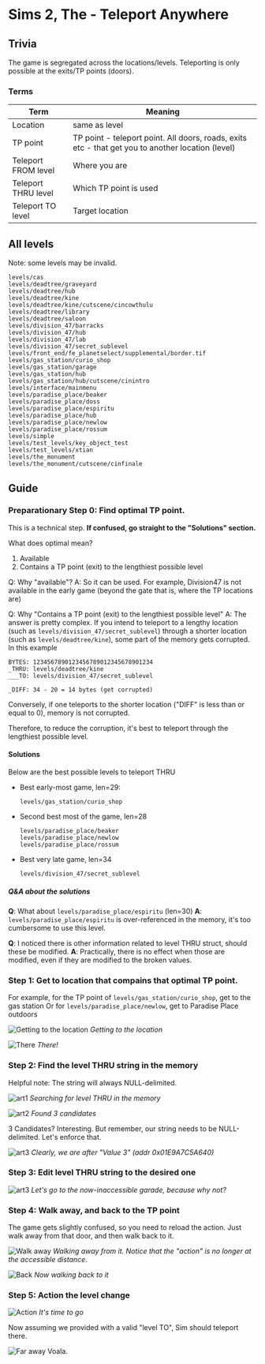 # Sims 2, The - Teleport Anywhere

## Trivia

The game is segregated across the locations/levels. Teleporting is only possible at the exits/TP points (doors).

### Terms

Term | Meaning
---- | ----
Location | same as level
TP point | TP point - teleport point. All doors, roads, exits etc - that get you to another location (level)
Teleport FROM level | Where you are
Teleport THRU level | Which TP point is used
Teleport   TO level | Target location

## All levels

Note: some levels may be invalid.

```
levels/cas
levels/deadtree/graveyard
levels/deadtree/hub
levels/deadtree/kine
levels/deadtree/kine/cutscene/cincowthulu
levels/deadtree/library
levels/deadtree/saloon
levels/division_47/barracks
levels/division_47/hub
levels/division_47/lab
levels/division_47/secret_sublevel
levels/front_end/fe_planetselect/supplemental/border.tif
levels/gas_station/curio_shop
levels/gas_station/garage
levels/gas_station/hub
levels/gas_station/hub/cutscene/cinintro
levels/interface/mainmenu
levels/paradise_place/beaker
levels/paradise_place/doss
levels/paradise_place/espiritu
levels/paradise_place/hub
levels/paradise_place/newlow
levels/paradise_place/rossum
levels/simple
levels/test_levels/key_object_test
levels/test_levels/xtian
levels/the_monument
levels/the_monument/cutscene/cinfinale
```

## Guide

### Preparationary Step 0: Find optimal TP point.

This is a technical step. **If confused, go straight to the "Solutions" section.**

What does optimal mean?

1) Available
2) Contains a TP point (exit) to the lengthiest possible level

Q: Why "available"?
A: So it can be used. For example, Division47 is not available in the early game (beyond the gate that is, where the TP locations are)

Q: Why "Contains a TP point (exit) to the lengthiest possible level"
A: The answer is pretty complex. If you intend to teleport to a lengthy location (such as `levels/division_47/secret_sublevel`) through a shorter location (such as `levels/deadtree/kine`), some part of the memory gets corrupted. In this example

```
BYTES: 1234567890123456789012345678901234
_THRU: levels/deadtree/kine
___TO: levels/division_47/secret_sublevel

_DIFF: 34 - 20 = 14 bytes (get corrupted)
```
Conversely, if one teleports to the shorter location ("DIFF" is less than or equal to 0), memory is not corrupted.

Therefore, to reduce the corruption, it's best to teleport through the lengthiest possible level.

#### Solutions

Below are the best possible levels to teleport THRU

* Best early-most game, len=29:
	```
	levels/gas_station/curio_shop
	```
* Second best most of the game, len=28
	```
	levels/paradise_place/beaker
	levels/paradise_place/newlow
	levels/paradise_place/rossum
	```
* Best very late game, len=34
	```
	levels/division_47/secret_sublevel
	```

##### Q&A about the solutions

**Q**: What about `levels/paradise_place/espiritu` (len=30)
**A**: `levels/paradise_place/espiritu` is over-referenced in the memory, it's too cumbersome to use this level.

**Q**: I noticed there is other information related to level THRU struct, should these be modified.
**A**: Practically, there is no effect when those are modified, even if they are modified to the broken values.

### Step 1: Get to location that compains that optimal TP point.

For example, for the TP point of `levels/gas_station/curio_shop`, get to the gas station
Or for `levels/paradise_place/newlow`, get to Paradise Place outdoors

![Getting to the location](./img/Sims2The/ULUS10031_00000.jpg)
*Getting to the location*

![There](./img/Sims2The/ULUS10031_00004.jpg)
*There!*

### Step 2: Find the level THRU string in the memory

Helpful note: The string will always NULL-delimited.

![art1](./img/Sims2The/art1.PNG)
*Searching for level THRU in the memory*

![art2](./img/Sims2The/art2.PNG)
*Found 3 candidates*

3 Candidates? Interesting. But remember, our string needs to be NULL-delimited. Let's enforce that.

![art3](./img/Sims2The/art3.PNG)
*Clearly, we are after "Value 3" (addr 0x01E9A7C5A640)*

### Step 3: Edit level THRU string to the desired one

![art3](./img/Sims2The/art3.PNG)
*Let's go to the now-inaccessible garade, because why not?*

### Step 4: Walk away, and back to the TP point

The game gets slightly confused, so you need to reload the action. Just walk away from that door, and then walk back to it.

![Walk away](./img/Sims2The/ULUS10031_00005.jpg)
*Walking away from it. Notice that the "action" is no longer at the accessible distance.*

![Back](./img/Sims2The/ULUS10031_00004.jpg)
*Now walking back to it*

### Step 5: Action the level change

![Action](./img/Sims2The/ULUS10031_00007.jpg)
*It's time to go*

Now assuming we provided with a valid "level TO", Sim should teleport there.

![Far away](./img/Sims2The/ULUS10031_00006.jpg)
Voala.
